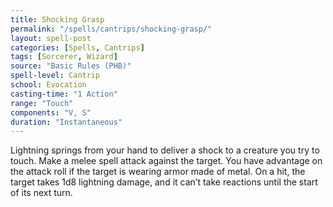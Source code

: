 ```yaml
---
title: Shocking Grasp
permalink: "/spells/cantrips/shocking-grasp/"
layout: spell-post
categories: [Spells, Cantrips]
tags: [Sorcerer, Wizard]
source: "Basic Rules (PHB)"
spell-level: Cantrip
school: Evocation
casting-time: "1 Action"
range: "Touch"
components: "V, S"
duration: "Instantaneous"
---
```


Lightning springs from your hand to deliver a shock to a creature you try to touch. Make a melee spell attack against the target. You have advantage on the attack roll if the target is wearing armor made of metal. On a hit, the target takes 1d8 lightning damage, and it can’t take reactions until the start of its next turn.